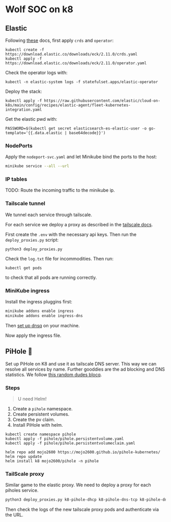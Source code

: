 # Wolf SOC on k8

<!-- ## Elastic with Traefic ingress

Install Traefik stuff:
```bash
# Install Traefik Resource Definitions:
kubectl apply -f https://raw.githubusercontent.com/traefik/traefik/v2.10/docs/content/reference/dynamic-configuration/kubernetes-crd-definition-v1.yml

# Install RBAC for Traefik:
kubectl apply -f https://raw.githubusercontent.com/traefik/traefik/v2.10/docs/content/reference/dynamic-configuration/kubernetes-crd-rbac.yml
```
Now cert-manager:
```bash
kubectl apply -f https://github.com/cert-manager/cert-manager/releases/download/v1.13.3/cert-manager.yaml
```



Download the example from [here](https://download-directory.github.io/?url=https%3A%2F%2Fgithub.com%2Felastic%2Fcloud-on-k8s%2Ftree%2Fmain%2Fconfig%2Frecipes%2Ftraefik). -->


## Elastic

Following [these](https://www.elastic.co/guide/en/cloud-on-k8s/current/k8s-deploy-eck.html) docs, first apply `crds` and `operator`:
```
kubectl create -f https://download.elastic.co/downloads/eck/2.11.0/crds.yaml 
kubectl apply -f https://download.elastic.co/downloads/eck/2.11.0/operator.yaml

```

Check the operator logs with:
```
kubectl -n elastic-system logs -f statefulset.apps/elastic-operator
```

Deploy the stack:
```
kubectl apply -f https://raw.githubusercontent.com/elastic/cloud-on-k8s/main/config/recipes/elastic-agent/fleet-kubernetes-integration.yaml
```

Get the elastic pwd with:
```
PASSWORD=$(kubectl get secret elasticsearch-es-elastic-user -o go-template='{{.data.elastic | base64decode}}')
```

### NodePorts

Apply the `nodeport-svc.yaml` and let Minikube bind the ports to the host:
```bash
minikube service --all --url
```

### IP tables

TODO: Route the incoming traffic to the minikube ip.



### Tailscale tunnel

We tunnel each service through tailscale.

For each service we deploy a proxy as described in the [tailscale docs](https://tailscale.com/kb/1185/kubernetes/).

First create the `.env` with the necessary api keys.
Then run the `deploy_proxies.py` script:
```
python3 deploy_proxies.py
```

Check the `log.txt` file for incommodities.
Then run:
```
kubectl get pods
```
to check that all pods are running correctly.

### MiniKube ingress

Install the ingress pluggins first:
```bash
minikube addons enable ingress
minikube addons enable ingress-dns
```
Then [set up dnsq](https://minikube.sigs.k8s.io/docs/handbook/addons/ingress-dns/) on your machine.

Now apply the ingress file.


## PiHole 🍓

Set up PiHole on K8 and use it as tailscale DNS server.
This way we can resolve all services by name.
Further gooddies are the ad blocking and DNS statistics.
We follow [this random dudes blocq](https://greg.jeanmart.me/2020/04/13/self-host-pi-hole-on-kubernetes-and-block-ad/).

### Steps
> U need Helm!

1. Create a `pihole` namespace.
2. Create persistent volumes.
3. Create the pv claim.
4. Install PiHole with helm.

```
kubectl create namespace pihole
kubectl apply -f pihole/pihole.persistentvolume.yaml
kubectl apply -f pihole/pihole.persistentvolumeclaim.yaml

helm repo add mojo2600 https://mojo2600.github.io/pihole-kubernetes/
helm repo update
helm install k8 mojo2600/pihole -n pihole
```

### TailScale proxy

Similar game to the elastic proxy.
We need to deploy a proxy for each piholes service.

```bash
python3 deploy_proxies.py k8-pihole-dhcp k8-pihole-dns-tcp k8-pihole-dns-udp k8-pihole-web -n pihole
```
Then check the logs of the new tailscale proxy pods and authenticate via the URL.
